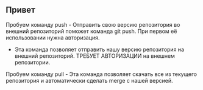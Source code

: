## Привет

Пробуем команду push - Отправить свою версию репозитория во внешний репозиторий поможет команда git push. При первом её использовании нужна авторизация.

* Эта команда позволяет отправить нашу версию репозитория на внешний репозиторий. ТРЕБУЕТ АВТОРИЗАЦИИ на внешнем репозитории.

Пробуем команду pull - Эта команда позволяет скачать все из текущего репозитория и автоматически сделать merge с нашей версией.
